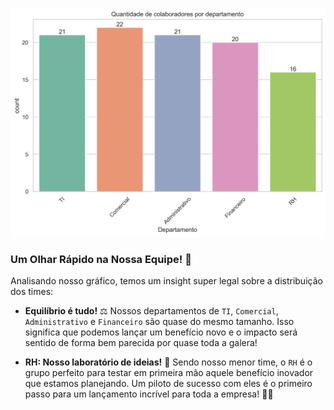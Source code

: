 ![BQuantidade de colaboradores por departamento](../graficos/colaboradores_por_departamento.png)

### Um Olhar Rápido na Nossa Equipe! 👀

Analisando nosso gráfico, temos um insight super legal sobre a distribuição dos times:

* **Equilíbrio é tudo!** ⚖️ Nossos departamentos de `TI`, `Comercial`, `Administrativo` e `Financeiro` são quase do mesmo tamanho. Isso significa que podemos lançar um benefício novo e o impacto será sentido de forma bem parecida por quase toda a galera!

* **RH: Nosso laboratório de ideias!** 🧪 Sendo nosso menor time, o `RH` é o grupo perfeito para testar em primeira mão aquele benefício inovador que estamos planejando. Um piloto de sucesso com eles é o primeiro passo para um lançamento incrível para toda a empresa! 🚀✨
